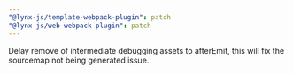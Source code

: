 ```yaml
---
"@lynx-js/template-webpack-plugin": patch
"@lynx-js/web-webpack-plugin": patch
---
```


Delay remove of intermediate debugging assets to afterEmit, this will fix the sourcemap not being generated issue.
